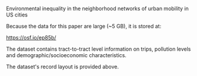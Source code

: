 Environmental inequality in the neighborhood networks of urban mobility in US cities

Because the data for this paper are large (~5 GB), it is stored at:

https://osf.io/ep85b/

The dataset contains tract-to-tract level information on trips, pollution levels and demographic/socioeconomic characteristics.

The dataset's record layout is provided above.
